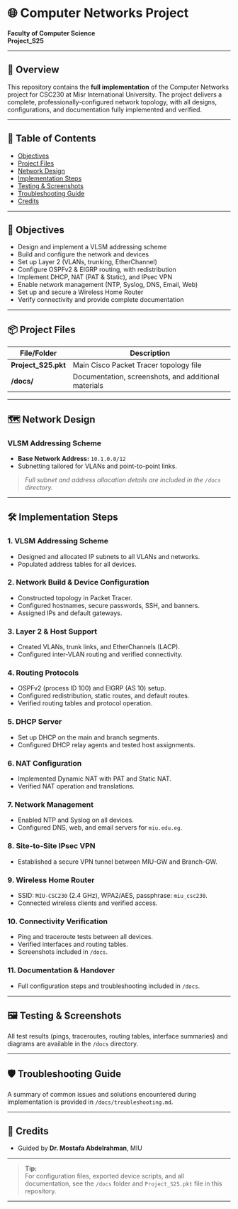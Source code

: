 # 🌐 Computer Networks Project   
**Faculty of Computer Science**   
**Project_S25**  

---

## 🚀 Overview

This repository contains the **full implementation** of the Computer Networks project for CSC230 at Misr International University. The project delivers a complete, professionally-configured network topology, with all designs, configurations, and documentation fully implemented and verified.

---

## 📑 Table of Contents

- [Objectives](#objectives)
- [Project Files](#project-files)
- [Network Design](#network-design)
- [Implementation Steps](#implementation-steps)
- [Testing & Screenshots](#testing--screenshots)
- [Troubleshooting Guide](#troubleshooting-guide)
- [Credits](#credits)

---

## 🎯 Objectives

- Design and implement a VLSM addressing scheme
- Build and configure the network and devices
- Set up Layer 2 (VLANs, trunking, EtherChannel)
- Configure OSPFv2 & EIGRP routing, with redistribution
- Implement DHCP, NAT (PAT & Static), and IPsec VPN
- Enable network management (NTP, Syslog, DNS, Email, Web)
- Set up and secure a Wireless Home Router
- Verify connectivity and provide complete documentation

---

## 📦 Project Files

| File/Folder         | Description                                               |
|---------------------|----------------------------------------------------------|
| **Project_S25.pkt** | Main Cisco Packet Tracer topology file                   |
| **/docs/**          | Documentation, screenshots, and additional materials     |

---

## 🗺️ Network Design

### VLSM Addressing Scheme

- **Base Network Address:** `10.1.0.0/12`
- Subnetting tailored for VLANs and point-to-point links.

> *Full subnet and address allocation details are included in the `/docs` directory.*

---

## 🛠️ Implementation Steps

### 1. VLSM Addressing Scheme
- Designed and allocated IP subnets to all VLANs and networks.
- Populated address tables for all devices.

### 2. Network Build & Device Configuration
- Constructed topology in Packet Tracer.
- Configured hostnames, secure passwords, SSH, and banners.
- Assigned IPs and default gateways.

### 3. Layer 2 & Host Support
- Created VLANs, trunk links, and EtherChannels (LACP).
- Configured inter-VLAN routing and verified connectivity.

### 4. Routing Protocols
- OSPFv2 (process ID 100) and EIGRP (AS 10) setup.
- Configured redistribution, static routes, and default routes.
- Verified routing tables and protocol operation.

### 5. DHCP Server
- Set up DHCP on the main and branch segments.
- Configured DHCP relay agents and tested host assignments.

### 6. NAT Configuration
- Implemented Dynamic NAT with PAT and Static NAT.
- Verified NAT operation and translations.

### 7. Network Management
- Enabled NTP and Syslog on all devices.
- Configured DNS, web, and email servers for `miu.edu.eg`.

### 8. Site-to-Site IPsec VPN
- Established a secure VPN tunnel between MIU-GW and Branch-GW.

### 9. Wireless Home Router
- SSID: `MIU-CSC230` (2.4 GHz), WPA2/AES, passphrase: `miu_csc230`.
- Connected wireless clients and verified access.

### 10. Connectivity Verification
- Ping and traceroute tests between all devices.
- Verified interfaces and routing tables.
- Screenshots included in `/docs`.

### 11. Documentation & Handover
- Full configuration steps and troubleshooting included in `/docs`.

---

## 🖼️ Testing & Screenshots

All test results (pings, traceroutes, routing tables, interface summaries) and diagrams are available in the `/docs` directory.

---

## 🛡️ Troubleshooting Guide

A summary of common issues and solutions encountered during implementation is provided in `/docs/troubleshooting.md`.

---

## 👥 Credits

- Guided by **Dr. Mostafa Abdelrahman**, MIU

---

> **Tip:**  
> For configuration files, exported device scripts, and all documentation, see the `/docs` folder and `Project_S25.pkt` file in this repository.

---
